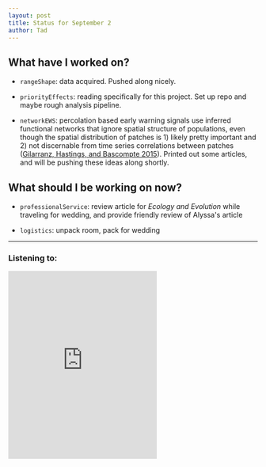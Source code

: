 ```yaml
---
layout: post
title: Status for September 2
author: Tad
---
```

 
## What have I worked on?

* `rangeShape`: data acquired. Pushed along nicely.

* `priorityEffects`: reading specifically for this project. Set up repo and maybe rough analysis pipeline.

* `networkEWS`: percolation based early warning signals use inferred functional networks that ignore spatial structure of populations, even though the spatial distribution of patches is 1) likely pretty important and 2) not discernable from time series correlations between patches ([Gilarranz, Hastings, and Bascompte 2015](http://link.springer.com/article/10.1007%2Fs12080-014-0231-y)). Printed out some articles, and will be pushing these ideas along shortly.




## What should I be working on now?

* `professionalService`: review article for _Ecology and Evolution_ while traveling for wedding, and provide friendly review of Alyssa's article

* `logistics`: unpack room, pack for wedding





---

### Listening to:
<iframe src="https://embed.spotify.com/?uri=spotify%3Atrack%3A2ch1xLHU8dGIwyNzqDPoOC" width="300" height="380" frameborder="0" allowtransparency="true"></iframe>
 <i class='fa fa-code' style='color:pink'></i>

